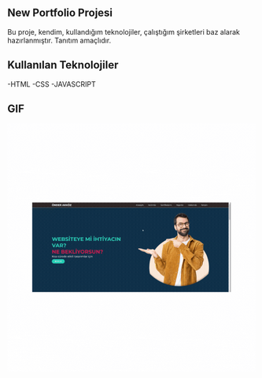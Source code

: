 ## New Portfolio Projesi

Bu proje, kendim, kullandığım teknolojiler, çalıştığım şirketleri baz alarak hazırlanmıştır. Tanıtım amaçlıdır.

## Kullanılan Teknolojiler

-HTML
-CSS
-JAVASCRIPT

## GIF

![](./img/portf-gif.gif)
